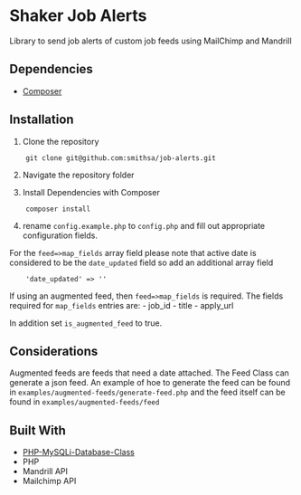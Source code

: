 # Shaker Job Alerts

Library to send job alerts of custom job feeds using MailChimp and Mandrill

## Dependencies

*	[Composer](https://getcomposer.org/download/)

## Installation

1. Clone the repository
```
	git clone git@github.com:smithsa/job-alerts.git
```

2. Navigate the repository folder

3. Install Dependencies with Composer

```
	composer install
```

4. rename `config.example.php` to `config.php` and fill out appropriate configuration fields.

For the `feed=>map_fields` array field  please note that active date is considered to be the `date_updated` field so add an additional array field 
```
	'date_updated' => ''
```

If using an augmented feed, then `feed=>map_fields` is required. The fields required for `map_fields` entries are:
    - job_id
    - title
    - apply_url
 
In addition set `is_augmented_feed` to true.    
	
## Considerations

Augmented feeds are feeds that need a date attached. The Feed Class can generate a json feed.
An example of hoe to generate the feed can be found in `examples/augmented-feeds/generate-feed.php` and the feed itself
can be found in `examples/augmented-feeds/feed`


## Built With

*	[PHP-MySQLi-Database-Class](https://github.com/ThingEngineer/PHP-MySQLi-Database-Class)
*   PHP
*   Mandrill API
*   Mailchimp API